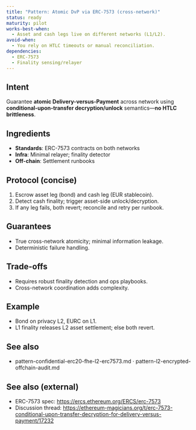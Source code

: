```yaml
---
title: "Pattern: Atomic DvP via ERC-7573 (cross-network)"
status: ready
maturity: pilot
works-best-when:
  - Asset and cash legs live on different networks (L1/L2).
avoid-when:
  - You rely on HTLC timeouts or manual reconciliation.
dependencies:
  - ERC-7573
  - Finality sensing/relayer
---
```


## Intent
Guarantee **atomic Delivery-versus-Payment** across network using **conditional-upon-transfer decryption/unlock** semantics—**no HTLC brittleness**.

## Ingredients
- **Standards**: ERC-7573 contracts on both networks
- **Infra**: Minimal relayer; finality detector
- **Off-chain**: Settlement runbooks

## Protocol (concise)
1. Escrow asset leg (bond) and cash leg (EUR stablecoin).
2. Detect cash finality; trigger asset-side unlock/decryption.
3. If any leg fails, both revert; reconcile and retry per runbook.

## Guarantees
- True cross-network atomicity; minimal information leakage.
- Deterministic failure handling.

## Trade-offs
- Requires robust finality detection and ops playbooks.
- Cross-network coordination adds complexity.

## Example
- Bond on privacy L2, EURC on L1.
- L1 finality releases L2 asset settlement; else both revert.

## See also
- pattern-confidential-erc20-fhe-l2-erc7573.md · pattern-l2-encrypted-offchain-audit.md

## See also (external)
- ERC-7573 spec: https://ercs.ethereum.org/ERCS/erc-7573
- Discussion thread: https://ethereum-magicians.org/t/erc-7573-conditional-upon-transfer-decryption-for-delivery-versus-payment/17232
